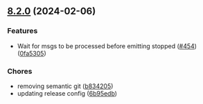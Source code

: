 ## [8.2.0](https://github.com/bbc/sqs-consumer/compare/v8.1.5...v8.2.0) (2024-02-06)


### Features

* Wait for msgs to be processed before emitting stopped ([#454](https://github.com/bbc/sqs-consumer/issues/454)) ([0fa5305](https://github.com/bbc/sqs-consumer/commit/0fa53055a4957dba7381307cdeb65aa99128c315))


### Chores

* removing semantic git ([b834205](https://github.com/bbc/sqs-consumer/commit/b834205bfe9183bc69141c4016831cdbb6e33d7a))
* updating release config ([6b95edb](https://github.com/bbc/sqs-consumer/commit/6b95edbf894864e25a61a748ab0ac9d6ebf2a2f7))
